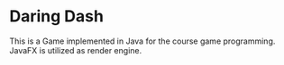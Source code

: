 # Daring Dash

This is a Game implemented in Java for the course game programming. 
JavaFX is utilized as render engine.
